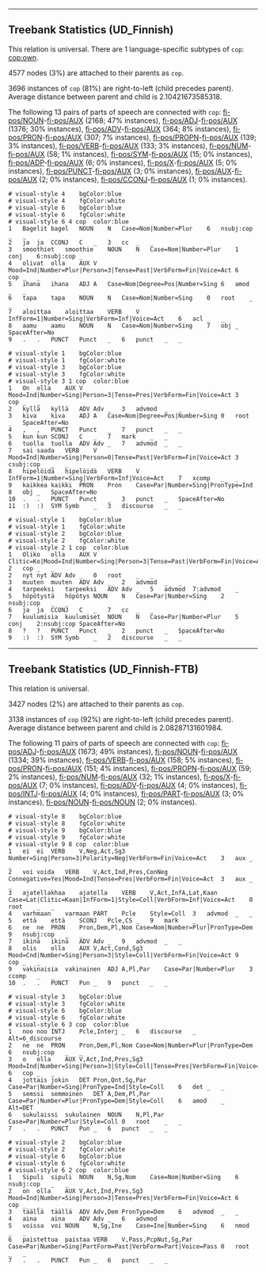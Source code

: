

--------------------------------------------------------------------------------

## Treebank Statistics (UD_Finnish)

This relation is universal.
There are 1 language-specific subtypes of `cop`: [cop:own]().

4577 nodes (3%) are attached to their parents as `cop`.

3696 instances of `cop` (81%) are right-to-left (child precedes parent).
Average distance between parent and child is 2.10421673585318.

The following 13 pairs of parts of speech are connected with `cop`: [fi-pos/NOUN]()-[fi-pos/AUX]() (2168; 47% instances), [fi-pos/ADJ]()-[fi-pos/AUX]() (1376; 30% instances), [fi-pos/ADV]()-[fi-pos/AUX]() (364; 8% instances), [fi-pos/PRON]()-[fi-pos/AUX]() (307; 7% instances), [fi-pos/PROPN]()-[fi-pos/AUX]() (139; 3% instances), [fi-pos/VERB]()-[fi-pos/AUX]() (133; 3% instances), [fi-pos/NUM]()-[fi-pos/AUX]() (58; 1% instances), [fi-pos/SYM]()-[fi-pos/AUX]() (15; 0% instances), [fi-pos/ADP]()-[fi-pos/AUX]() (6; 0% instances), [fi-pos/X]()-[fi-pos/AUX]() (5; 0% instances), [fi-pos/PUNCT]()-[fi-pos/AUX]() (3; 0% instances), [fi-pos/AUX]()-[fi-pos/AUX]() (2; 0% instances), [fi-pos/CCONJ]()-[fi-pos/AUX]() (1; 0% instances).


~~~ conllu
# visual-style 4	bgColor:blue
# visual-style 4	fgColor:white
# visual-style 6	bgColor:blue
# visual-style 6	fgColor:white
# visual-style 6 4 cop	color:blue
1	Bagelit	bagel	NOUN	N	Case=Nom|Number=Plur	6	nsubj:cop	_	_
2	ja	ja	CCONJ	C	_	3	cc	_	_
3	smoothiet	smoothie	NOUN	N	Case=Nom|Number=Plur	1	conj	6:nsubj:cop	_
4	olivat	olla	AUX	V	Mood=Ind|Number=Plur|Person=3|Tense=Past|VerbForm=Fin|Voice=Act	6	cop	_	_
5	ihana	ihana	ADJ	A	Case=Nom|Degree=Pos|Number=Sing	6	amod	_	_
6	tapa	tapa	NOUN	N	Case=Nom|Number=Sing	0	root	_	_
7	aloittaa	aloittaa	VERB	V	InfForm=1|Number=Sing|VerbForm=Inf|Voice=Act	6	acl	_	_
8	aamu	aamu	NOUN	N	Case=Nom|Number=Sing	7	obj	_	SpaceAfter=No
9	.	.	PUNCT	Punct	_	6	punct	_	_

~~~


~~~ conllu
# visual-style 1	bgColor:blue
# visual-style 1	fgColor:white
# visual-style 3	bgColor:blue
# visual-style 3	fgColor:white
# visual-style 3 1 cop	color:blue
1	On	olla	AUX	V	Mood=Ind|Number=Sing|Person=3|Tense=Pres|VerbForm=Fin|Voice=Act	3	cop	_	_
2	kyllä	kyllä	ADV	Adv	_	3	advmod	_	_
3	kiva	kiva	ADJ	A	Case=Nom|Degree=Pos|Number=Sing	0	root	_	SpaceAfter=No
4	,	,	PUNCT	Punct	_	7	punct	_	_
5	kun	kun	SCONJ	C	_	7	mark	_	_
6	tuolla	tuolla	ADV	Adv	_	7	advmod	_	_
7	sai	saada	VERB	V	Mood=Ind|Number=Sing|Person=0|Tense=Past|VerbForm=Fin|Voice=Act	3	csubj:cop	_	_
8	hipelöidä	hipelöidä	VERB	V	InfForm=1|Number=Sing|VerbForm=Inf|Voice=Act	7	xcomp	_	_
9	kaikkea	kaikki	PRON	Pron	Case=Par|Number=Sing|PronType=Ind	8	obj	_	SpaceAfter=No
10	.	.	PUNCT	Punct	_	3	punct	_	SpaceAfter=No
11	:)	:)	SYM	Symb	_	3	discourse	_	_

~~~


~~~ conllu
# visual-style 1	bgColor:blue
# visual-style 1	fgColor:white
# visual-style 2	bgColor:blue
# visual-style 2	fgColor:white
# visual-style 2 1 cop	color:blue
1	Oliko	olla	AUX	V	Clitic=Ko|Mood=Ind|Number=Sing|Person=3|Tense=Past|VerbForm=Fin|Voice=Act	2	cop	_	_
2	nyt	nyt	ADV	Adv	_	0	root	_	_
3	muuten	muuten	ADV	Adv	_	2	advmod	_	_
4	tarpeeksi	tarpeeksi	ADV	Adv	_	5	advmod	7:advmod	_
5	höpötystä	höpötys	NOUN	N	Case=Par|Number=Sing	2	nsubj:cop	_	_
6	ja	ja	CCONJ	C	_	7	cc	_	_
7	kuulumisia	kuulumiset	NOUN	N	Case=Par|Number=Plur	5	conj	2:nsubj:cop	SpaceAfter=No
8	?	?	PUNCT	Punct	_	2	punct	_	SpaceAfter=No
9	:)	:)	SYM	Symb	_	2	discourse	_	_

~~~




--------------------------------------------------------------------------------

## Treebank Statistics (UD_Finnish-FTB)

This relation is universal.

3427 nodes (2%) are attached to their parents as `cop`.

3138 instances of `cop` (92%) are right-to-left (child precedes parent).
Average distance between parent and child is 2.08287131601984.

The following 11 pairs of parts of speech are connected with `cop`: [fi-pos/ADJ]()-[fi-pos/AUX]() (1673; 49% instances), [fi-pos/NOUN]()-[fi-pos/AUX]() (1334; 39% instances), [fi-pos/VERB]()-[fi-pos/AUX]() (158; 5% instances), [fi-pos/PRON]()-[fi-pos/AUX]() (151; 4% instances), [fi-pos/PROPN]()-[fi-pos/AUX]() (59; 2% instances), [fi-pos/NUM]()-[fi-pos/AUX]() (32; 1% instances), [fi-pos/X]()-[fi-pos/AUX]() (7; 0% instances), [fi-pos/ADV]()-[fi-pos/AUX]() (4; 0% instances), [fi-pos/INTJ]()-[fi-pos/AUX]() (4; 0% instances), [fi-pos/PART]()-[fi-pos/AUX]() (3; 0% instances), [fi-pos/NOUN]()-[fi-pos/NOUN]() (2; 0% instances).


~~~ conllu
# visual-style 8	bgColor:blue
# visual-style 8	fgColor:white
# visual-style 9	bgColor:blue
# visual-style 9	fgColor:white
# visual-style 9 8 cop	color:blue
1	ei	ei	VERB	V,Neg,Act,Sg3	Number=Sing|Person=3|Polarity=Neg|VerbForm=Fin|Voice=Act	3	aux	_	_
2	voi	voida	VERB	V,Act,Ind,Pres,ConNeg	Connegative=Yes|Mood=Ind|Tense=Pres|VerbForm=Fin|Voice=Act	3	aux	_	_
3	ajatellakhaa	ajatella	VERB	V,Act,InfA,Lat,Kaan	Case=Lat|Clitic=Kaan|InfForm=1|Style=Coll|VerbForm=Inf|Voice=Act	0	root	_	_
4	varhmaan	varmaan	PART	Pcle	Style=Coll	3	advmod	_	_
5	että	että	SCONJ	Pcle,CS	_	9	mark	_	_
6	ne	ne	PRON	Pron,Dem,Pl,Nom	Case=Nom|Number=Plur|PronType=Dem	9	nsubj:cop	_	_
7	ikinä	ikinä	ADV	Adv	_	9	advmod	_	_
8	olis	olla	AUX	V,Act,Cond,Sg3	Mood=Cnd|Number=Sing|Person=3|Style=Coll|VerbForm=Fin|Voice=Act	9	cop	_	_
9	vakinaisia	vakinainen	ADJ	A,Pl,Par	Case=Par|Number=Plur	3	ccomp	_	_
10	.	.	PUNCT	Pun	_	9	punct	_	_

~~~


~~~ conllu
# visual-style 3	bgColor:blue
# visual-style 3	fgColor:white
# visual-style 6	bgColor:blue
# visual-style 6	fgColor:white
# visual-style 6 3 cop	color:blue
1	noo	noo	INTJ	Pcle,Interj	_	6	discourse	_	Alt=6_discourse
2	ne	ne	PRON	Pron,Dem,Pl,Nom	Case=Nom|Number=Plur|PronType=Dem	6	nsubj:cop	_	_
3	o	olla	AUX	V,Act,Ind,Pres,Sg3	Mood=Ind|Number=Sing|Person=3|Style=Coll|Tense=Pres|VerbForm=Fin|Voice=Act	6	cop	_	_
4	jottais	jokin	DET	Pron,Qnt,Sg,Par	Case=Par|Number=Sing|PronType=Ind|Style=Coll	6	det	_	_
5	semssi	semmoinen	DET	A,Dem,Pl,Par	Case=Par|Number=Plur|PronType=Dem|Style=Coll	6	amod	_	Alt=DET
6	sukulaissi	sukulainen	NOUN	N,Pl,Par	Case=Par|Number=Plur|Style=Coll	0	root	_	_
7	.	.	PUNCT	Pun	_	6	punct	_	_

~~~


~~~ conllu
# visual-style 2	bgColor:blue
# visual-style 2	fgColor:white
# visual-style 6	bgColor:blue
# visual-style 6	fgColor:white
# visual-style 6 2 cop	color:blue
1	Sipuli	sipuli	NOUN	N,Sg,Nom	Case=Nom|Number=Sing	6	nsubj:cop	_	_
2	on	olla	AUX	V,Act,Ind,Pres,Sg3	Mood=Ind|Number=Sing|Person=3|Tense=Pres|VerbForm=Fin|Voice=Act	6	cop	_	_
3	täällä	täällä	ADV	Adv,Dem	PronType=Dem	6	advmod	_	_
4	aina	aina	ADV	Adv	_	6	advmod	_	_
5	voissa	voi	NOUN	N,Sg,Ine	Case=Ine|Number=Sing	6	nmod	_	_
6	paistettua	paistaa	VERB	V,Pass,PcpNut,Sg,Par	Case=Par|Number=Sing|PartForm=Past|VerbForm=Part|Voice=Pass	0	root	_	_
7	.	.	PUNCT	Pun	_	6	punct	_	_

~~~



